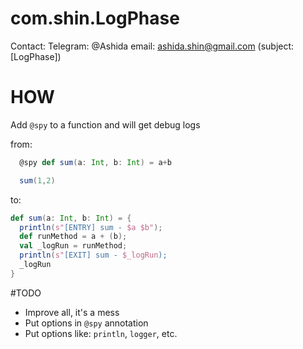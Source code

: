 # com.shin.LogPhase
Contact:
Telegram: @Ashida
email: ashida.shin@gmail.com (subject: [LogPhase])

# HOW
Add ```@spy``` to a function and will get debug logs

from:
```scala
  @spy def sum(a: Int, b: Int) = a+b

  sum(1,2)
```
to:

```scala 
def sum(a: Int, b: Int) = {
  println(s"[ENTRY] sum - $a $b");
  def runMethod = a + (b);
  val _logRun = runMethod;
  println(s"[EXIT] sum - $_logRun);
  _logRun
}

```

#TODO

- Improve all, it's a mess
- Put options in ``@spy`` annotation
- Put options like: ``println``, ``logger``, etc.